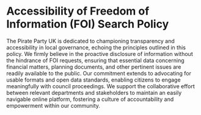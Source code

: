 # Accessibility of Freedom of Information (FOI) Search Policy

The Pirate Party UK is dedicated to championing transparency and accessibility in local governance, echoing the principles outlined in this policy. We firmly believe in the proactive disclosure of information without the hindrance of FOI requests, ensuring that essential data concerning financial matters, planning documents, and other pertinent issues are readily available to the public. Our commitment extends to advocating for usable formats and open data standards, enabling citizens to engage meaningfully with council proceedings. We support the collaborative effort between relevant departments and stakeholders to maintain an easily navigable online platform, fostering a culture of accountability and empowerment within our community.